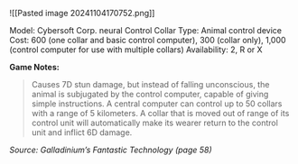 ![[Pasted image 20241104170752.png]]

Model: Cybersoft Corp. neural Control Collar
Type: Animal control device
Cost: 600 (one collar and basic control computer), 300
(collar only), 1,000 (control computer for use with multiple
collars)
Availability: 2, R or X 

**Game Notes:**
> Causes 7D stun damage, but instead of falling unconscious, the animal is subjugated by the control computer, capable of giving simple instructions. A central computer can control up to 50 collars with a range of 5 kilometers. A collar that is moved out of range of its control unit will automatically make its wearer return to the control unit and inflict 6D damage.

*Source: Galladinium’s Fantastic Technology (page 58)*